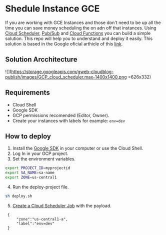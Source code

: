 # Shedule Instance GCE

If you are working with GCE Instances and those don't need to be up all the time you can save money scheduling the on adn off that instances. Using [Cloud Scheduler](https://cloud.google.com/scheduler/docs), [Pub/Sub](https://cloud.google.com/pubsub/docs/overview) and [Cloud Functions](https://cloud.google.com/functions/docs) you can build a simple solution. This repo will help you to understand and deploy it easily. This solution is based in the Google oficial arthicle of this [link](https://cloud.google.com/blog/products/storage-data-transfer/save-money-by-stopping-and-starting-compute-engine-instances-on-schedule).

## Solution Arcchitecture

![](https://storage.googleapis.com/gweb-cloudblog-publish/images/GCP_cloud_scheduler.max-1400x1400.png =626x332)

## Requirements

* Cloud Shell
* Google SDK
* GCP permissions recomended (Editor, Owner).
* Create your instances with labels for example: `env=dev`

## How to deploy

1. Install the [Google SDK](https://cloud.google.com/sdk/docs/quickstarts) in your computer or use the Cloud Shell.
2. Log In in your GCP project.
3. Set the environment variables.

```bash
export PROJECT_ID=myprojectid
export SA_NAME=sa-name
export ZONE=us-central1
```

4. Run the deploy-project file.

```bash
sh deploy.sh
```

5. [Create a Cloud Scheduler Job](https://cloud.google.com/scheduler/docs/quickstart) with the payload.

```text
 {
     "zone":"us-central1-a",
     "label":"env=dev"
 }
```